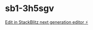 # sb1-3h5sgv

[Edit in StackBlitz next generation editor ⚡️](https://stackblitz.com/~/github.com/orcunbalcilar/sb1-3h5sgv)